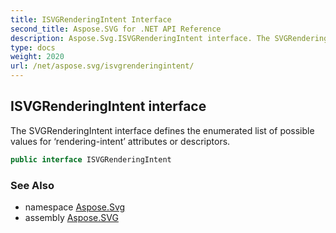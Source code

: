 ```yaml
---
title: ISVGRenderingIntent Interface
second_title: Aspose.SVG for .NET API Reference
description: Aspose.Svg.ISVGRenderingIntent interface. The SVGRenderingIntent interface defines the enumerated list of possible values for rendering-intent attributes or descriptors
type: docs
weight: 2020
url: /net/aspose.svg/isvgrenderingintent/
---
```

## ISVGRenderingIntent interface

The SVGRenderingIntent interface defines the enumerated list of possible values for ‘rendering-intent’ attributes or descriptors.

```csharp
public interface ISVGRenderingIntent
```

### See Also

* namespace [Aspose.Svg](../../aspose.svg/)
* assembly [Aspose.SVG](../../)
